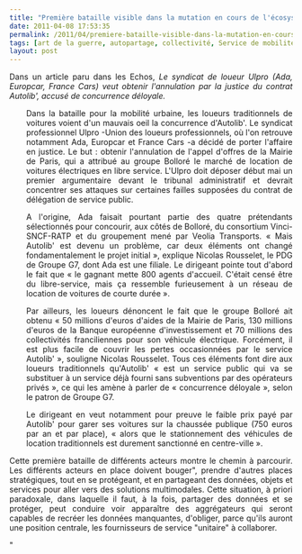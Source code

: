 ```yaml
---
title: "Première bataille visible dans la mutation en cours de l'écosystème Mobilité"
date: 2011-04-08 17:53:35
permalink: /2011/04/premiere-bataille-visible-dans-la-mutation-en-cours-de-lecosysteme-mobilite.html
tags: [art de la guerre, autopartage, collectivité, Service de mobilité]
layout: post
---
```


<p style="text-align: justify">Dans un article paru dans les Echos, <em>Le syndicat de loueur Ulpro (Ada, Europcar, France Cars) veut obtenir l'annulation par la justice du contrat Autolib', accusé de concurrence déloyale.</em></p> <p style="text-align: justify;padding-left: 30px">Dans la bataille pour la mobilité urbaine, les loueurs traditionnels de voitures voient d'un mauvais oeil la concurrence d'Autolib'. Le syndicat professionnel Ulpro -Union des loueurs professionnels, où l'on retrouve notamment Ada, Europcar et France Cars -a décidé de porter l'affaire en justice. Le but : obtenir l'annulation de l'appel d'offres de la Mairie de Paris, qui a attribué au groupe Bolloré le marché de location de voitures électriques en libre service. L'Ulpro doit déposer début mai un premier argumentaire devant le tribunal administratif et devrait concentrer ses attaques sur certaines failles supposées du contrat de délégation de service public.</p> <p style="text-align: justify;padding-left: 30px">A l'origine, Ada faisait pourtant partie des quatre prétendants sélectionnés pour concourir, aux côtés de Bolloré, du consortium Vinci-SNCF-RATP et du groupement mené par Veolia Transports. « Mais Autolib' est devenu un problème, car deux éléments ont changé fondamentalement le projet initial », explique Nicolas Rousselet, le PDG de Groupe G7, dont Ada est une filiale. Le dirigeant pointe tout d'abord le fait que « le gagnant mette 800 agents d'accueil. C'était censé être du libre-service, mais ça ressemble furieusement à un réseau de location de voitures de courte durée ».</p> <p style="text-align: justify;padding-left: 30px">Par ailleurs, les loueurs dénoncent le fait que le groupe Bolloré ait obtenu « 50 millions d'euros d'aides de la Mairie de Paris, 130 millions d'euros de la Banque européenne d'investissement et 70 millions des collectivités franciliennes pour son véhicule électrique. Forcément, il est plus facile de couvrir les pertes occasionnées par le service Autolib' », souligne Nicolas Rousselet. Tous ces éléments font dire aux loueurs traditionnels qu'Autolib' « est un service public qui va se substituer à un service déjà fourni sans subventions par des opérateurs privés », ce qui les amène à parler de « concurrence déloyale », selon le patron de Groupe G7.</p> <p style="text-align: justify;padding-left: 30px">Le dirigeant en veut notamment pour preuve le faible prix payé par Autolib' pour garer ses voitures sur la chaussée publique (750 euros par an et par place), « alors que le stationnement des véhicules de location traditionnels est durement sanctionné en centre-ville ».</p> <p style="text-align: justify">Cette première bataille de différents acteurs montre le chemin à parcourir. Les différents acteurs en place doivent bouger", prendre d'autres places stratégiques, tout en se protégeant, et en partageant des données, objets et services pour aller vers des solutions multimodales. Cette situation, à priori paradoxale, dans laquelle il faut, à la fois, partager des données et se protéger, peut conduire voir apparaître des aggrégateurs qui seront capables de recréer les données manquantes, d'obliger, parce qu'ils auront une position centrale, les fournisseurs de service "unitaire" à collaborer.</p>"
